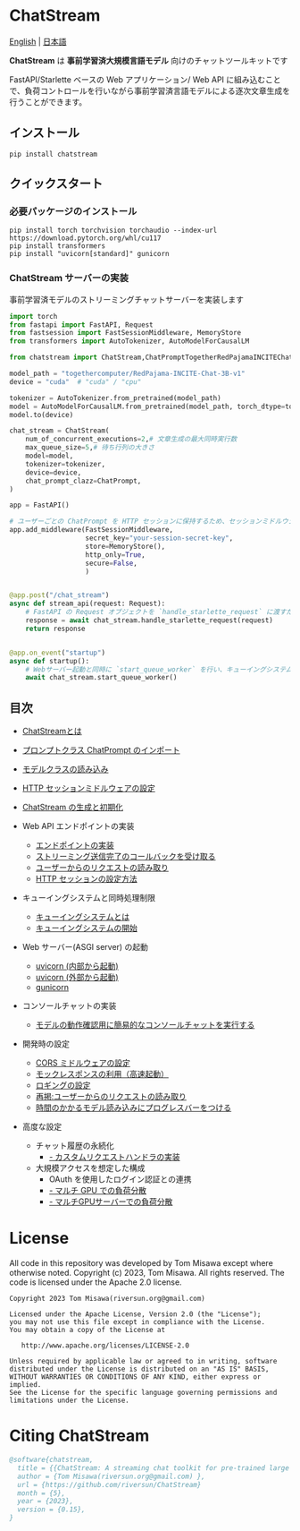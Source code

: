 # ChatStream

[English](https://github.com/riversun/ChatStream/blob/main/README.md) | [&#26085;&#26412;&#35486;](https://github.com/riversun/ChatStream/blob/main/README_ja.md)

**ChatStream** は **事前学習済大規模言語モデル** 向けのチャットツールキットです

FastAPI/Starlette ベースの Web アプリケーション/ Web API に組み込むことで、負荷コントロールを行いながら事前学習済言語モデルによる逐次文章生成を行うことができます。


## インストール

```
pip install chatstream
```

## クイックスタート

### 必要パッケージのインストール

```
pip install torch torchvision torchaudio --index-url https://download.pytorch.org/whl/cu117
pip install transformers
pip install "uvicorn[standard]" gunicorn 
```


### ChatStream サーバーの実装

事前学習済モデルのストリーミングチャットサーバーを実装します

```python
import torch
from fastapi import FastAPI, Request
from fastsession import FastSessionMiddleware, MemoryStore
from transformers import AutoTokenizer, AutoModelForCausalLM

from chatstream import ChatStream,ChatPromptTogetherRedPajamaINCITEChat as ChatPrompt

model_path = "togethercomputer/RedPajama-INCITE-Chat-3B-v1"
device = "cuda"  # "cuda" / "cpu"

tokenizer = AutoTokenizer.from_pretrained(model_path)
model = AutoModelForCausalLM.from_pretrained(model_path, torch_dtype=torch.float16)
model.to(device)

chat_stream = ChatStream(
    num_of_concurrent_executions=2,# 文章生成の最大同時実行数
    max_queue_size=5,# 待ち行列の大きさ
    model=model,
    tokenizer=tokenizer,
    device=device,
    chat_prompt_clazz=ChatPrompt,
)

app = FastAPI()

# ユーザーごとの ChatPrompt を HTTP セッションに保持するため、セッションミドルウェアを指定
app.add_middleware(FastSessionMiddleware,
                   secret_key="your-session-secret-key",
                   store=MemoryStore(),
                   http_only=True,
                   secure=False,
                   )


@app.post("/chat_stream")
async def stream_api(request: Request):
    # FastAPI の Request オブジェクトを `handle_starlette_request` に渡すだけで自動的にキューイング、同時実行制御します
    response = await chat_stream.handle_starlette_request(request)
    return response


@app.on_event("startup")
async def startup():
    # Webサーバー起動と同時に `start_queue_worker` を行い、キューイングシステムを開始します
    await chat_stream.start_queue_worker()

```

## 目次

- [ChatStreamとは](doc/ja/features.md)
- [プロンプトクラス ChatPrompt のインポート](doc/ja/chat-prompt.md)
- [モデルクラスの読み込み](doc/ja/load-hf-model.md)
- [HTTP セッションミドルウェアの設定](doc/ja/middleware-session.md)
- [ChatStream の生成と初期化](doc/ja/chatstream-initialize.md)



- Web API エンドポイントの実装
  - [エンドポイントの実装](doc/ja/handle-request.md)
  - [ストリーミング送信完了のコールバックを受け取る](doc/ja/handle-request-finish-callback.md)
  - [ユーザーからのリクエストの読み取り](doc/ja/handle-request-intercept.md)
  - [HTTP セッションの設定方法](doc/ja/handle-request-session.md)


- キューイングシステムと同時処理制限
  - [キューイングシステムとは](doc/ja/queue-system.md)
  - [キューイングシステムの開始](doc/ja/queue-system-start.md)


- Web サーバー(ASGI server) の起動
  - [uvicorn (内部から起動)](doc/ja/web-server-uvicorn-internally.md)
  - [uvicorn (外部から起動)](doc/ja/web-server-uvicorn-externally.md)
  - [gunicorn](doc/ja/web-server-gunicorn.md)


- コンソールチャットの実装
  - [モデルの動作確認用に簡易的なコンソールチャットを実行する](doc/ja/console-chat.md)


- 開発時の設定
  - [CORS ミドルウェアの設定](doc/ja/middleware-cors.md)
  - [モックレスポンスの利用（高速起動）](doc/ja/mock_response.md)
  - [ロギングの設定](doc/ja/logging.md)
  - [再掲:ユーザーからのリクエストの読み取り](doc/ja/handle-request-intercept.md)
  - [時間のかかるモデル読み込みにプログレスバーをつける](doc/ja/load-model-with-pbar.md)


- 高度な設定
  - チャット履歴の永続化
    - [- カスタムリクエストハンドラの実装](doc/ja/request-handler-how-to.md)
  - 大規模アクセスを想定した構成
    - OAuth を使用したログイン認証との連携
    - [- マルチ GPU での負荷分散](doc/ja/multi-gpu.md)
    - [- マルチGPUサーバーでの負荷分散](doc/ja/multi-server.md)


# License

All code in this repository was developed by Tom Misawa except where otherwise noted.  Copyright (c) 2023, Tom Misawa.  All rights reserved. The code is licensed under the Apache 2.0 license.

```
Copyright 2023 Tom Misawa(riversun.org@gmail.com)

Licensed under the Apache License, Version 2.0 (the "License");
you may not use this file except in compliance with the License.
You may obtain a copy of the License at

   http://www.apache.org/licenses/LICENSE-2.0

Unless required by applicable law or agreed to in writing, software
distributed under the License is distributed on an "AS IS" BASIS,
WITHOUT WARRANTIES OR CONDITIONS OF ANY KIND, either express or implied.
See the License for the specific language governing permissions and
limitations under the License.
```

# Citing ChatStream

```bibtex
@software{chatstream,
  title = {{ChatStream: A streaming chat toolkit for pre-trained large language models(LLM)}},
  author = {Tom Misawa(riversun.org@gmail.com) },
  url = {https://github.com/riversun/ChatStream}
  month = {5},
  year = {2023},
  version = {0.15},
}
```


